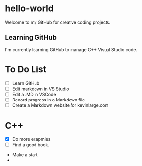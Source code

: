 # hello-world
Welcome to my GitHub for creative coding projects. 
## Learning GitHub
I'm currently learning GitHub to manage C++ Visual Studio code.
# To Do List
- [ ] Learn GitHub
- [ ] Edit markdown in VS Studio
- [ ] Edit a .MD in VSCode
- [ ] Record progress in a Markdown file
- [ ] Create a Markdown website for kevinlarge.com
# C++
- [x] Do more exapmles
- [ ] Find a good book. 
* Make a start
* 
